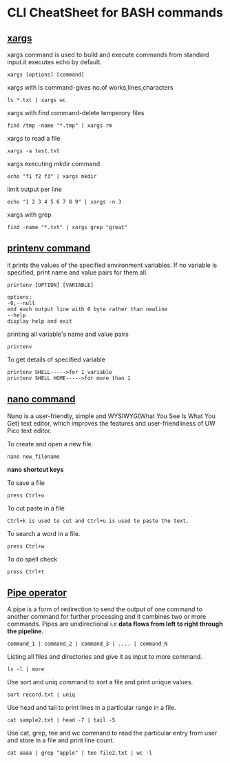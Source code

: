 # CLI CheatSheet for BASH commands

##  [xargs](https://www.geeksforgeeks.org/xargs-command-unix)

xargs command is used to build and execute commands from standard input.it executes echo by default.
```
xargs [options] [command]

```
xargs with ls command-gives no.of works,lines,characters
```
ls *.txt | xargs wc
```
xargs with find command-delete temperory files
```
find /tmp -name "*.tmp" | xargs rm
```
xargs to read a file
```
xargs -a test.txt
```
xargs executing mkdir command
```
echo "f1 f2 f3" | xargs mkdir
```
limit output per line
```
echo "1 2 3 4 5 6 7 8 9" | xargs -n 3
```
xargs with grep
```
find -name "*.txt" | xargs grep "great"
```

##  [printenv command](https://www.sanfoundry.com/printenv-command-usage-examples-linux/)

it prints the values of the specified environment variables. If no variable is specified, print name and value pairs for them all.
```
printenv [OPTION] [VARIABLE]
```
```
options:
-0,--null
end each output line with 0 byte rather than newline
--help
display help and exit
```

printing all variable's name and value pairs
```
printenv
```
To get details of specified variable
```
printenv SHELL----->for 1 variable
printenv SHELL HOME----->for more than 1
```

##  [nano command](https://linuxize.com/post/how-to-use-nano-text-editor/)

Nano is a user-friendly, simple and WYSIWYG(What You See Is What You Get) text editor, which improves the features and user-friendliness of UW Pico text editor.

To create and open a new file.
```
nano new_filename
```
**nano shortcut keys**

To save a file
```
press Ctrl+o
```
To cut paste in a file
```
Ctrl+k is used to cut and Ctrl+u is used to paste the text.
```
To search a word in a file.
```
press Ctrl+w
```
To do spell check 
```
press Ctrl+t
```

##  [Pipe operator](https://www.geeksforgeeks.org/piping-in-unix-or-linux/)

A pipe is a form of redirection to send the output of one command to another command for further processing and it combines two or more commands.
Pipes are unidirectional i.e **data flows from left to right through the pipeline.**

```
command_1 | command_2 | command_3 | .... | command_N 
```
Listing all files and directories and give it as input to more command.
```
ls -l | more 
```
Use sort and uniq command to sort a file and print unique values.
```
sort record.txt | uniq 
```
Use head and tail to print lines in a particular range in a file.
```
cat sample2.txt | head -7 | tail -5
```
Use cat, grep, tee and wc command to read the particular entry from user and store in a file and print line count.
```
cat aaaa | grep "apple" | tee file2.txt | wc -l
```
